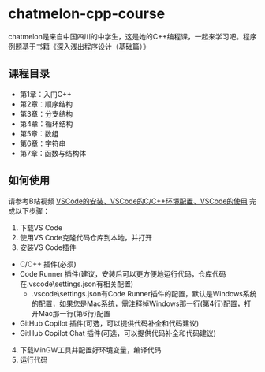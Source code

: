 # chatmelon-cpp-course
chatmelon是来自中国四川的中学生，这是她的C++编程课，一起来学习吧。程序例题基于书籍《深入浅出程序设计（基础篇）》

## 课程目录
- 第1章：入门C++
- 第2章：顺序结构
- 第3章：分支结构
- 第4章：循环结构
- 第5章：数组
- 第6章：字符串
- 第7章：函数与结构体

## 如何使用
请参考B站视频 [VSCode的安装、VSCode的C/C++环境配置、VSCode的使用](https://www.bilibili.com/video/BV1z4RcY1EwT?vd_source=9a00ae766e3aeec4a51706cc12522a4b) 完成以下步骤：
1. 下载VS Code
2. 使用VS Code克隆代码仓库到本地，并打开
3. 安装VS Code插件
- C/C++ 插件(必须)
- Code Runner 插件(建议，安装后可以更方便地运行代码，仓库代码在.vscode\settings.json有相关配置)
   - .vscode\settings.json有Code Runner插件的配置，默认是Windows系统的配置，如果您是Mac系统，需注释掉Windows那一行(第4行)配置，打开Mac那一行(第6行)配置
- GitHub Copilot 插件(可选，可以提供代码补全和代码建议)
- GitHub Copilot Chat 插件(可选，可以提供代码补全和代码建议)
4. 下载MinGW工具并配置好环境变量，编译代码
5. 运行代码

